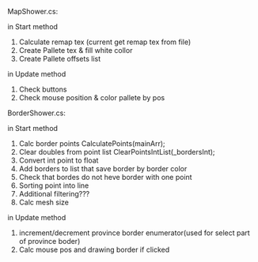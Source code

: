 MapShower.cs:

in Start method
1. Calculate remap tex (current get remap tex from file)
2. Create Pallete tex & fill white collor
3. Create Pallete offsets list

in Update method
1. Check buttons
2. Check mouse position & color pallete by pos


BorderShower.cs:

in Start method
1. Calc border points CalculatePoints(mainArr);
2. Clear doubles from point list ClearPointsIntList(_bordersInt);
3. Convert int point to float
4. Add borders to list that save border by border color
5. Check that bordes do not heve border with one point
6. Sorting point into line
7. Additional filtering???
8. Calc mesh size

in Update method
1. increment/decrement province border enumerator(used for select part of province boder)
2. Calc mouse pos and drawing border if clicked
